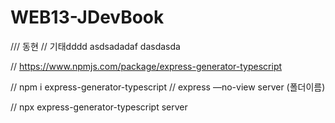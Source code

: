 # WEB13-JDevBook

/// 동현
// 기태dddd
asdsadadaf
dasdasda

// https://www.npmjs.com/package/express-generator-typescript

// npm i express-generator-typescript
// express —no-view server (폴더이름)

// npx express-generator-typescript server
